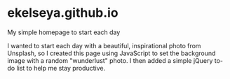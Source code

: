 # ekelseya.github.io
My simple homepage to start each day

I wanted to start each day with a beautiful, inspirational photo from Unsplash, so I created this page using JavaScript to set the background image with a random "wunderlust" photo. I then added a simple jQuery to-do list to help me stay productive.
